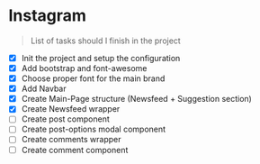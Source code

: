 # Instagram
> List of tasks should I finish in the project

- [x] Init the project and setup the configuration
- [x] Add bootstrap and font-awesome
- [x] Choose proper font for the main brand  
- [x] Add Navbar
- [x] Create Main-Page structure (Newsfeed + Suggestion section)
- [x] Create Newsfeed wrapper
- [ ] Create post component
- [ ] Create post-options modal component
- [ ] Create comments wrapper
- [ ] Create comment component